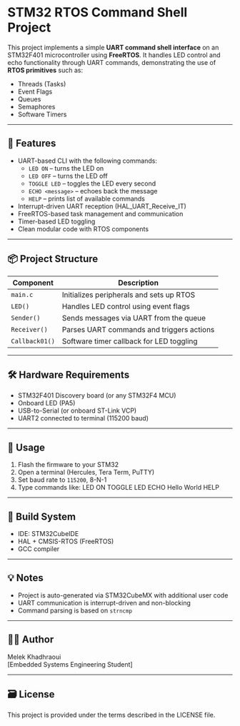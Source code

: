 # STM32 RTOS Command Shell Project

This project implements a simple **UART command shell interface** on an STM32F401 microcontroller using **FreeRTOS**. It handles LED control and echo functionality through UART commands, demonstrating the use of **RTOS primitives** such as:

- Threads (Tasks)
- Event Flags
- Queues
- Semaphores
- Software Timers

---

## 🧠 Features

- UART-based CLI with the following commands:
  - `LED ON` – turns the LED on
  - `LED OFF` – turns the LED off
  - `TOGGLE LED` – toggles the LED every second
  - `ECHO <message>` – echoes back the message
  - `HELP` – prints list of available commands
- Interrupt-driven UART reception (HAL_UART_Receive_IT)
- FreeRTOS-based task management and communication
- Timer-based LED toggling
- Clean modular code with RTOS components

---

## 📦 Project Structure

| Component | Description |
|----------|-------------|
| `main.c` | Initializes peripherals and sets up RTOS |
| `LED()` | Handles LED control using event flags |
| `Sender()` | Sends messages via UART from the queue |
| `Receiver()` | Parses UART commands and triggers actions |
| `Callback01()` | Software timer callback for LED toggling |

---

## 🛠 Hardware Requirements

- STM32F401 Discovery board (or any STM32F4 MCU)
- Onboard LED (PA5)
- USB-to-Serial (or onboard ST-Link VCP)
- UART2 connected to terminal (115200 baud)

---
## 🧪 Usage

1. Flash the firmware to your STM32
2. Open a terminal (Hercules, Tera Term, PuTTY)
3. Set baud rate to `115200`, 8-N-1
4. Type commands like:
LED ON
TOGGLE LED
ECHO Hello World
HELP


---

## 📁 Build System

- IDE: STM32CubeIDE
- HAL + CMSIS-RTOS (FreeRTOS)
- GCC compiler

---

## 💡 Notes

- Project is auto-generated via STM32CubeMX with additional user code
- UART communication is interrupt-driven and non-blocking
- Command parsing is based on `strncmp`

---

## 👨‍💻 Author

Melek Khadhraoui  
[Embedded Systems Engineering Student]

---

## 🗃 License

This project is provided under the terms described in the LICENSE file.


